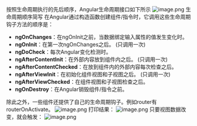 按照生命周期执行的先后顺序，Angular生命周期接口如下所示
![image.png](https://upload-images.jianshu.io/upload_images/18030682-655e9403c55f4b7e.png?imageMogr2/auto-orient/strip%7CimageView2/2/w/1240)
生命周期顺序简写
在Angular通过构造函数创建组件/指令时，它调用这些生命周期钩子方法的顺序是：
* **ngOnChanges**：在ngOnInit之前，当数据绑定输入属性的值发生变化时。 
* **ngOnInit**：在第一次ngOnChanges之后。 (只调用一次)
* **ngDoCheck**：每次Angular变化检测时。 
* **ngAfterContentInit**：在外部内容放到组件内之后。  (只调用一次)
* **ngAfterContentChecked**：在放到组件内的外部内容每次检查之后。 
* **ngAfterViewInit**：在初始化组件视图和子视图之后。  (只调用一次)
* **ngAfterViewChecked**：在组件视图和子视图检查之后。 
* **ngOnDestroy**：在Angular销毁组件/指令之前。 

除此之外，一些组件还提供了自己的生命周期钩子。例如router有routerOnActivate。
![image.png](https://upload-images.jianshu.io/upload_images/18030682-8dbd06ffe7c3061a.png?imageMogr2/auto-orient/strip%7CimageView2/2/w/1240)
打印结果：
![image.png](https://upload-images.jianshu.io/upload_images/18030682-c732c2a209978ac6.png?imageMogr2/auto-orient/strip%7CimageView2/2/w/1240)
只要视图数据改变，就会触发：
![image.png](https://upload-images.jianshu.io/upload_images/18030682-8e203c002d42390b.png?imageMogr2/auto-orient/strip%7CimageView2/2/w/1240)